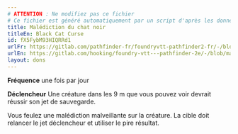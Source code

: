 ```yaml
---
# ATTENTION : Ne modifiez pas ce fichier
# Ce fichier est généré automatiquement par un script d'après les données du module Foundry VTT officiel et de sa traduction
title: Malédiction du chat noir
titleEn: Black Cat Curse
id: fX5FybM93HIQRRd1
urlFr: https://gitlab.com/pathfinder-fr/foundryvtt-pathfinder2-fr/-/blob/master/data/feats/fX5FybM93HIQRRd1.htm
urlEn: https://gitlab.com/hooking/foundry-vtt---pathfinder-2e/-/blob/master/packs/data/feats.db/black-cat-curse.json
layout: dons
---
```

**Fréquence** une fois par jour

**Déclencheur** Une créature dans les 9 m que vous pouvez voir devrait réussir son jet de sauvegarde.

Vous feulez une malédiction malveillante sur la créature. La cible doit relancer le jet déclencheur et utiliser le pire résultat.
